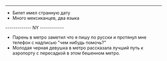 --------------
* Билет имел странную дату
* Много мексиканцев, два языка

------------- NY ------------
* Парень в метро заметил что я пишу по русски и протянул мне телефон с надписью "чем нибудь помочь?"
* Молодая черная девушка в метро рассказала лучший путь к аэропорту с пересадкой в этом бешенном метро.